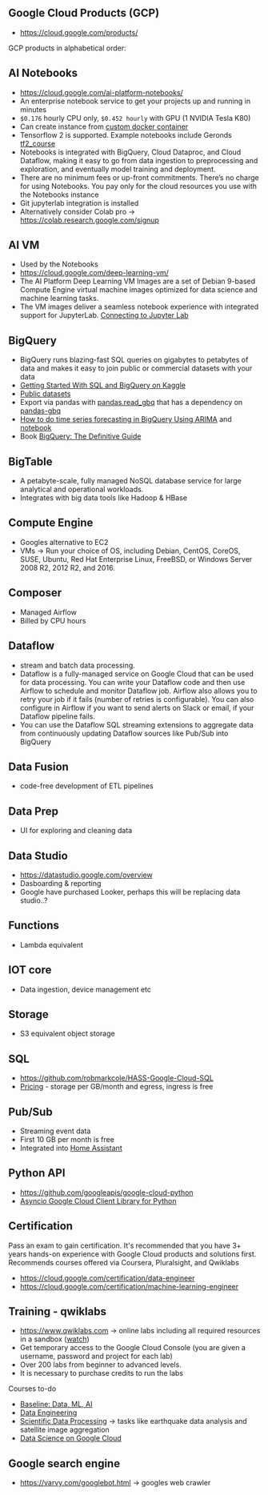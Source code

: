 ## Google Cloud Products (GCP)
* https://cloud.google.com/products/

GCP products in alphabetical order:

## AI Notebooks
* https://cloud.google.com/ai-platform-notebooks/
* An enterprise notebook service to get your projects up and running in minutes
* `$0.176` hourly CPU only, `$0.452 hourly` with GPU (1 NVIDIA Tesla K80)
* Can create instance from [custom docker container](https://cloud.google.com/ai-platform/notebooks/docs/custom-container?_ga=2.51808105.-1104585797.1574315998)
* Tensorflow 2 is supported. Example notebooks include Geronds [tf2_course](https://github.com/ageron/tf2_course)
* Notebooks is integrated with BigQuery, Cloud Dataproc, and Cloud Dataflow, making it easy to go from data ingestion to preprocessing and exploration, and eventually model training and deployment.
* There are no minimum fees or up-front commitments. There’s no charge for using Notebooks. You pay only for the cloud resources you use with the Notebooks instance
* Git jupyterlab integration is installed
* Alternatively consider Colab pro -> https://colab.research.google.com/signup

## AI VM
* Used by the Notebooks
* https://cloud.google.com/deep-learning-vm/
* The AI Platform Deep Learning VM Images are a set of Debian 9-based Compute Engine virtual machine images optimized for data science and machine learning tasks. 
* The VM images deliver a seamless notebook experience with integrated support for JupyterLab. [Connecting to Jupyter Lab](https://cloud.google.com/deep-learning-vm/docs/jupyter)

## BigQuery
* BigQuery runs blazing-fast SQL queries on gigabytes to petabytes of data and makes it easy to join public or commercial datasets with your data
* [Getting Started With SQL and BigQuery on Kaggle](https://www.kaggle.com/dansbecker/getting-started-with-sql-and-bigquery)
* [Public datasets](https://www.reddit.com/r/bigquery/wiki/datasets)
* Export via pandas with [pandas.read_gbq](https://pandas.pydata.org/pandas-docs/stable/reference/api/pandas.read_gbq.html) that has a dependency on [pandas-gbq](https://pandas-gbq.readthedocs.io/en/latest/)
* [How to do time series forecasting in BigQuery Using ARIMA](https://towardsdatascience.com/how-to-do-time-series-forecasting-in-bigquery-af9eb6be8159) and [notebook](https://github.com/GoogleCloudPlatform/bigquery-oreilly-book/blob/master/blogs/bqml_arima/bqml_arima.ipynb)
* Book [BigQuery: The Definitive Guide](https://github.com/GoogleCloudPlatform/bigquery-oreilly-book)

## BigTable
* A petabyte-scale, fully managed NoSQL database service for large analytical and operational workloads.
* Integrates with big data tools like Hadoop & HBase

## Compute Engine
* Googles alternative to EC2
* VMs -> Run your choice of OS, including Debian, CentOS, CoreOS, SUSE, Ubuntu, Red Hat Enterprise Linux, FreeBSD, or Windows Server 2008 R2, 2012 R2, and 2016.

## Composer
* Managed Airflow
* Billed by CPU hours

## Dataflow
* stream and batch data processing. 
* Dataflow is a fully-managed service on Google Cloud that can be used for data processing. You can write your Dataflow code and then use Airflow to schedule and monitor Dataflow job. Airflow also allows you to retry your job if it fails (number of retries is configurable). You can also configure in Airflow if you want to send alerts on Slack or email, if your Dataflow pipeline fails.
* You can use the Dataflow SQL streaming extensions to aggregate data from continuously updating Dataflow sources like Pub/Sub into BigQuery

## Data Fusion
* code-free development of ETL pipelines

## Data Prep
* UI for exploring and cleaning data

## Data Studio
* https://datastudio.google.com/overview
* Dasboarding & reporting
* Google have purchased Looker, perhaps this will be replacing data studio..?

## Functions
* Lambda equivalent

## IOT core
* Data ingestion, device management etc

## Storage
* S3 equivalent object storage

## SQL
* https://github.com/robmarkcole/HASS-Google-Cloud-SQL
* [Pricing](https://cloud.google.com/sql/pricing#pg-pricing) - storage per GB/month and egress, ingress is free

## Pub/Sub
* Streaming event data
* First 10 GB per month is free
* Integrated into [Home Assistant](https://www.home-assistant.io/components/google_pubsub/)

## Python API
* https://github.com/googleapis/google-cloud-python
* [Asyncio Google Cloud Client Library for Python](https://github.com/talkiq/gcloud-aio)

## Certification
Pass an exam to gain certification. It's recommended that you have 3+ years hands-on experience with Google Cloud products and solutions first. Recommends courses offered via Coursera, Pluralsight, and Qwiklabs
* https://cloud.google.com/certification/data-engineer
* https://cloud.google.com/certification/machine-learning-engineer

## Training - qwiklabs
* https://www.qwiklabs.com -> online labs including all required resources in a sandbox ([watch](https://google.qwiklabs.com/focuses/605?locale=en&parent=catalog&qlcampaign=yt18-gsp088-74577))
* Get temporary access to the Google Cloud Console (you are given a username, password and project for each lab)
* Over 200 labs from beginner to advanced levels.
* It is necessary to purchase credits to run the labs

Courses to-do
* [Baseline: Data, ML, AI](https://google.qwiklabs.com/quests/34)
* [Data Engineering](https://google.qwiklabs.com/quests/25?catalog_rank=%7B%22rank%22%3A3%2C%22num_filters%22%3A0%2C%22has_search%22%3Atrue%7D&search_id=5195293)
* [Scientific Data Processing](https://google.qwiklabs.com/quests/28?catalog_rank=%7B%22rank%22%3A7%2C%22num_filters%22%3A0%2C%22has_search%22%3Atrue%7D&search_id=5195293) -> tasks like earthquake data analysis and satellite image aggregation
* [Data Science on Google Cloud](https://google.qwiklabs.com/quests/43?catalog_rank=%7B%22rank%22%3A1%2C%22num_filters%22%3A0%2C%22has_search%22%3Atrue%7D&search_id=5195293)

## Google search engine
* https://varvy.com/googlebot.html -> googles web crawler